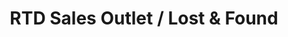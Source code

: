 ---
title: "RTD Sales Outlet / Lost & Found"
url: /denver/rtd-sales-outlet-lost-und-found/
shop: Tickets
---